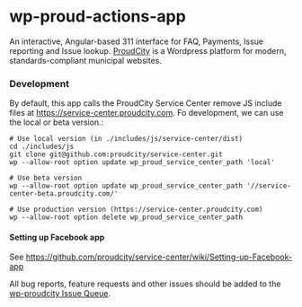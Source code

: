 # wp-proud-actions-app
An interactive, Angular-based 311 interface for FAQ, Payments, Issue reporting and Issue lookup. [ProudCity](http://proudcity.com) is a Wordpress platform for modern, standards-compliant municipal websites.

### Development
By default, this app calls the ProudCity Service Center remove JS include files at https://service-center.proudcity.com.  Fo development,
we can use the local or beta version.:

```
# Use local version (in ./includes/js/service-center/dist)
cd ./includes/js
git clone git@github.com:proudcity/service-center.git
wp --allow-root option update wp_proud_service_center_path 'local'

# Use beta version
wp --allow-root option update wp_proud_service_center_path '//service-center-beta.proudcity.com/'

# Use production version (https://service-center.proudcity.com)
wp --allow-root option delete wp_proud_service_center_path
```

#### Setting up Facebook app

See https://github.com/proudcity/service-center/wiki/Setting-up-Facebook-app


All bug reports, feature requests and other issues should be added to the [wp-proudcity Issue Queue](https://github.com/proudcity/wp-proudcity/issues).